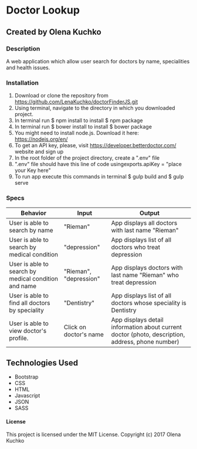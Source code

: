 # Doctor Lookup
## Created by Olena Kuchko

### Description
A web application which allow user search for doctors by name, specialities and health issues.

### Installation
1. Download or clone the repository from https://github.com/LenaKuchko/doctorFinderJS.git
2. Using terminal, navigate to the directory in which you downloaded project.
3. In terminal run  $ npm install to install $ npm package
4. In terminal run $ bower install to install $ bower package
5. You might need to install node.js. Download it here: https://nodejs.org/en/
6. To get an API key, please, visit https://developer.betterdoctor.com/ website and sign up
7. In the root folder of the project directory, create a ".env" file
8. ".env" file should have this line of code usingexports.apiKey = "place your Key here"
9. To run app execute this commands in terminal $ gulp build and $ gulp serve

### Specs

| Behavior | Input | Output |
|----------|-------|--------|
|User is able to search by name | "Rieman" | App displays all doctors with last name "Rieman" |  
|User is able to search by medical condition | "depression" | App displays list of all doctors who treat depression |
|User is able to search by medical condition and name | "Rieman", "depression"| App displays doctors with last name "Rieman" who treat depression |
|User is able to find all doctors by speciality | "Dentistry"| App displays list of all doctors whose speciality is  Dentistry |
|User is able to view doctor's profile.| Click on doctor's name | App displays detail information about current doctor (photo, description, address, phone number) |

## Technologies Used

* Bootstrap
* CSS
* HTML
* Javascript
* JSON
* SASS

#### License
This project is licensed under the MIT License.
Copyright (c) 2017  Olena Kuchko
